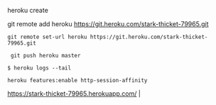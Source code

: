  heroku create


git remote add heroku https://git.heroku.com/stark-thicket-79965.git

```
git remote set-url heroku https://git.heroku.com/stark-thicket-79965.git
```

```
 git push heroku master
 ```

```
$ heroku logs --tail
```

```
heroku features:enable http-session-affinity
```

https://stark-thicket-79965.herokuapp.com/ | 